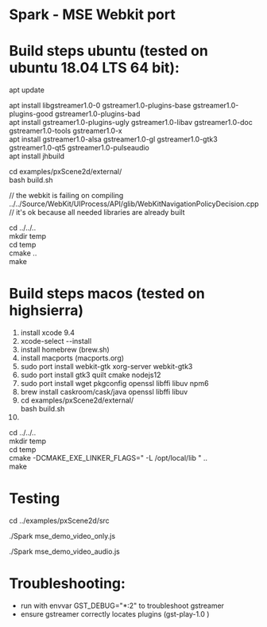 # Spark - MSE Webkit port  
  
# Build steps ubuntu (tested on ubuntu 18.04 LTS  64 bit):  
  
apt update  
  
apt install libgstreamer1.0-0 gstreamer1.0-plugins-base gstreamer1.0-plugins-good gstreamer1.0-plugins-bad   
apt install gstreamer1.0-plugins-ugly gstreamer1.0-libav gstreamer1.0-doc gstreamer1.0-tools gstreamer1.0-x   
apt install gstreamer1.0-alsa gstreamer1.0-gl gstreamer1.0-gtk3 gstreamer1.0-qt5 gstreamer1.0-pulseaudio  
apt install jhbuild  
  
cd examples/pxScene2d/external/  
bash build.sh  
  
// the webkit is failing on compiling ../../Source/WebKit/UIProcess/API/glib/WebKitNavigationPolicyDecision.cpp  
// it's ok because all needed libraries are already built  
  
cd ../../..  
mkdir temp  
cd temp  
cmake ..  
make  

# Build steps macos (tested on highsierra)
1) install xcode 9.4
2) xcode-select --install
3) install homebrew (brew.sh)
4) install macports (macports.org)
5) sudo port install webkit-gtk xorg-server webkit-gtk3
6) sudo port install gtk3 quilt cmake nodejs12
7) sudo port install wget pkgconfig openssl libffi libuv npm6
8) brew install caskroom/cask/java openssl libffi libuv
9) cd examples/pxScene2d/external/  
bash build.sh  
10) 
cd ../../..  
mkdir temp  
cd temp  
cmake -DCMAKE_EXE_LINKER_FLAGS=" -L /opt/local/lib " ..  
make

# Testing
  
cd ../examples/pxScene2d/src  

./Spark mse_demo_video_only.js  

./Spark mse_demo_video_audio.js   

# Troubleshooting:  
  
- run with envvar GST_DEBUG="*:2" to troubleshoot gstreamer  
- ensure gstreamer correctly locates plugins (gst-play-1.0 <some-video-file>)  
